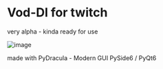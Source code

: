 # Vod-Dl for twitch

very alpha - kinda ready for use

![image](https://github.com/Dschogo/vod-dl/assets/36862419/bd82dd2b-b44b-4cb8-bdaf-5d1fdb54f2d8)


made with PyDracula - Modern GUI PySide6 / PyQt6

